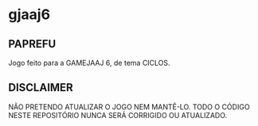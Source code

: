 # gjaaj6

## PAPREFU

Jogo feito para a GAMEJAAJ 6, de tema CICLOS.

## DISCLAIMER

NÃO PRETENDO ATUALIZAR O JOGO NEM MANTÊ-LO. TODO O CÓDIGO NESTE REPOSITÓRIO NUNCA SERÁ CORRIGIDO OU ATUALIZADO.
